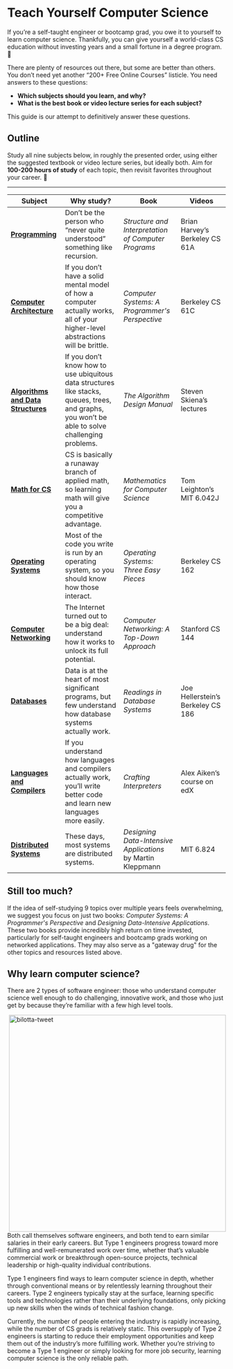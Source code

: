 # Teach Yourself Computer Science
If you’re a self-taught engineer or bootcamp grad, you owe it to yourself to learn computer science. Thankfully, you can give yourself a world-class CS education without investing years and a small fortune in a degree program. 💸

There are plenty of resources out there, but some are better than others. You don’t need yet another “200+ Free Online Courses” listicle. You need answers to these questions:

- **Which subjects should you learn, and why?**
- **What is the best book or video lecture series for each subject?**

This guide is our attempt to definitively answer these questions.

## Outline
Study all nine subjects below, in roughly the presented order, using either the suggested textbook or video lecture series, but ideally both. Aim for **100-200 hours of study** of each topic, then revisit favorites throughout your career. 🚀

---

| **Subject** | **Why study?** | **Book** | **Videos** |
|------------|---------------|----------|------------|
| **[Programming](#Programming)** | Don’t be the person who “never quite understood” something like recursion. | *Structure and Interpretation of Computer Programs* | Brian Harvey’s Berkeley CS 61A |
| **[Computer Architecture](#Computer-Architecture)** | If you don’t have a solid mental model of how a computer actually works, all of your higher-level abstractions will be brittle. | *Computer Systems: A Programmer's Perspective* | Berkeley CS 61C |
| **[Algorithms and Data Structures](#Algorithms-and-Data-Structures)** | If you don’t know how to use ubiquitous data structures like stacks, queues, trees, and graphs, you won’t be able to solve challenging problems. | *The Algorithm Design Manual* | Steven Skiena’s lectures |
| **[Math for CS](#Math-for-CS)** | CS is basically a runaway branch of applied math, so learning math will give you a competitive advantage. | *Mathematics for Computer Science* | Tom Leighton’s MIT 6.042J |
| **[Operating Systems](#Operating-Systems)** | Most of the code you write is run by an operating system, so you should know how those interact. | *Operating Systems: Three Easy Pieces* | Berkeley CS 162 |
| **[Computer Networking](#Computer-Networking)** | The Internet turned out to be a big deal: understand how it works to unlock its full potential. | *Computer Networking: A Top-Down Approach* | Stanford CS 144 |
| **[Databases](#Databases)** | Data is at the heart of most significant programs, but few understand how database systems actually work. | *Readings in Database Systems* | Joe Hellerstein’s Berkeley CS 186 |
| **[Languages and Compilers](#Languages-and-Compilers)**  | If you understand how languages and compilers actually work, you’ll write better code and learn new languages more easily. | *Crafting Interpreters* | Alex Aiken’s course on edX |
| **[Distributed Systems](#Distributed-Systems)** | These days, most systems are distributed systems. | *Designing Data-Intensive Applications* by Martin Kleppmann | MIT 6.824 |

## Still too much?
If the idea of self-studying 9 topics over multiple years feels overwhelming, we suggest you focus on just two books: *Computer Systems: A Programmer's Perspective* and *Designing Data-Intensive Applications*. These two books provide incredibly high return on time invested, particularly for self-taught engineers and bootcamp grads working on networked applications. They may also serve as a "gateway drug" for the other topics and resources listed above.

## Why learn computer science?<a name="Why"></a>
There are 2 types of software engineer: those who understand computer science well enough to do challenging, innovative work, and those who just get by because they’re familiar with a few high level tools.

<a href="https://twitter.com/jenna/status/838161631662092289">
    <img align="right" width="500" alt="bilotta-tweet" src="https://github.com/user-attachments/assets/d7535b63-7da3-4f31-a129-1f393162f056" />
</a>


Both call themselves software engineers, and both tend to earn similar salaries in their early careers. But Type 1 engineers progress toward more fulfilling and well-remunerated work over time, whether that’s valuable commercial work or breakthrough open-source projects, technical leadership or high-quality individual contributions.

Type 1 engineers find ways to learn computer science in depth, whether through conventional means or by relentlessly learning throughout their careers. Type 2 engineers typically stay at the surface, learning specific tools and technologies rather than their underlying foundations, only picking up new skills when the winds of technical fashion change.

Currently, the number of people entering the industry is rapidly increasing, while the number of CS grads is relatively static. This oversupply of Type 2 engineers is starting to reduce their employment opportunities and keep them out of the industry’s more fulfilling work. Whether you’re striving to become a Type 1 engineer or simply looking for more job security, learning computer science is the only reliable path.
